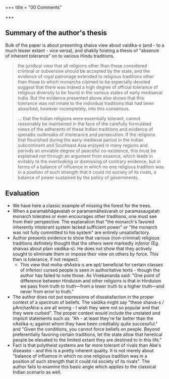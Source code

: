 +++
title = "00 Comments"

+++
## Summary of the author's thesis
Bulk of the paper is about presenting shaiva view about vaidika-s (and - to a much lesser extant - vice versa), and shakily foisting a thesis of "absence of inherent tolerance" on to various Hindu traditions.

> the juridical view that all religions other than those considered criminal or subversive should be accepted by the state, and the evidence of royal patronage extended  to religious traditions other than those to which monarchs claimed to be especially devoted suggest that there was indeed a high degree of official tolerance of  religious diversity to be found in the various states of early mediaeval India. But the evidence presented above also shows that this tolerance was not innate to the individual traditions that had been absorbed, however incompletely, into this  consensus.  
>
> ... that the Indian religions  were essentially tolerant, cannot reasonably be maintained in the face of the carefully formulated views of the adherents of these Indian traditions and evidence of sporadic outbreaks of intolerance and persecution. If the religions that flourished during the early medieval period in the Indian subcontinent and Southeast Asia  enjoyed in many regions and periods an enviable degree of peaceful co-existence,  this must be explained not through an argument from essence, which leads in evitably to the overlooking or dismissing of contrary evidence, but in terms of a  balance of influence in which no one religious tradition was in a position of such strength that it could rid society of its rivals, a balance of power sustained by the policy of governments.

## Evaluation
- We have here a classic example of missing the forest for the trees.
- When a paramabhāgavataḥ or paramamāheśvaraḥ or paramasaugataḥ monarch tolerates or even encourages other traditions, one must see from their perspective. The explanation that "the monarch's favored inherently intolerant system lacked sufficient power" or "the monarch was not fully committed to his system" are entirely unsatisfactory.
- Author presents evidence to show that various (non-criminal) religious traditions definitely thought that the others were markedly *inferior* (Eg. shaivas about plain vaidika-s). He does not show that they actively sought to eliminate them or impose their view on others by force. This then is tolerance, if not respect.
  - This view that moha-shAstra-s are apt/ beneficial for certain classes of inferior/ cursed people is seen in authoritative texts - though the author has failed to note those. As Vivekananda said: "One point of difference between Hinduism and other religions is that in Hinduism we pass from truth to truth—from a lower truth to a higher truth—and never from error to truth."
- The author does not put expressions of dissatisfaction in the proper context of a _spectrum_ of beliefs. The vaidika might say "these shaiva-s / pAncharAtra-s are all wrong - I wish they were not so popular and that they were curbed". The proper context would include the unstated and implicit statements such as: "Ah - at least they're far better than the nAstika-s; against whom they have been creditably quite successful." and "Given the conditions, you cannot force beliefs on people. Beyond preferentially favoring certain traditions, let the state allow that heretical people be elevated to the limited extant they are destined to in this life."
- Fact is that polytheist systems are far more tolerant of rivals than Abe's diseases - and this is a pretty inherent quality. It is not merely about "balance of influence in which no one religious tradition was in a position of such strength that it could rid society of its rivals". The author fails to examine this basic angle which applies to the classical Indian scenario as well.
